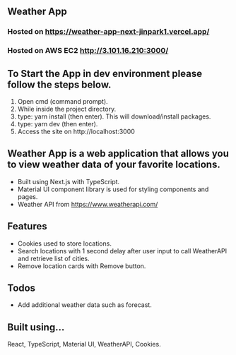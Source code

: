 ## Weather App

### Hosted on https://weather-app-next-jinpark1.vercel.app/
### Hosted on AWS EC2 http://3.101.16.210:3000/

## To Start the App in dev environment please follow the steps below.
1. Open cmd (command prompt).
2. While inside the project directory.
3. type: yarn install (then enter). This will download/install packages.
4. type: yarn dev (then enter).
5. Access the site on http://localhost:3000

## Weather App is a web application that allows you to view weather data of your favorite locations.

* Built using Next.js with TypeScript.
* Material UI component library is used for styling components and pages.
* Weather API from https://www.weatherapi.com/

## Features
* Cookies used to store locations.
* Search locations with 1 second delay after user input to call WeatherAPI and retrieve list of cities.
* Remove location cards with Remove button.

## Todos
* Add additional weather data such as forecast.

## Built using...
React, TypeScript, Material UI, WeatherAPI, Cookies.

